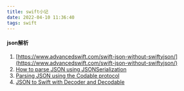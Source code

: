 ```yaml
---
title: swift小记
date: 2022-04-10 11:36:40
tags: swift
---
```

#### json解析
1. [https://www.advancedswift.com/swift-json-without-swiftyjson/](https://www.advancedswift.com/swift-json-without-swiftyjson/)
2. [How to parse JSON using JSONSerialization](https://www.hackingwithswift.com/example-code/system/how-to-parse-json-using-jsonserialization)
3. [Parsing JSON using the Codable protocol](https://www.hackingwithswift.com/read/7/3/parsing-json-using-the-codable-protocol)
4. [JSON to Swift with Decoder and Decodable](https://swiftunboxed.com/stdlib/json-decoder-decodable/)


